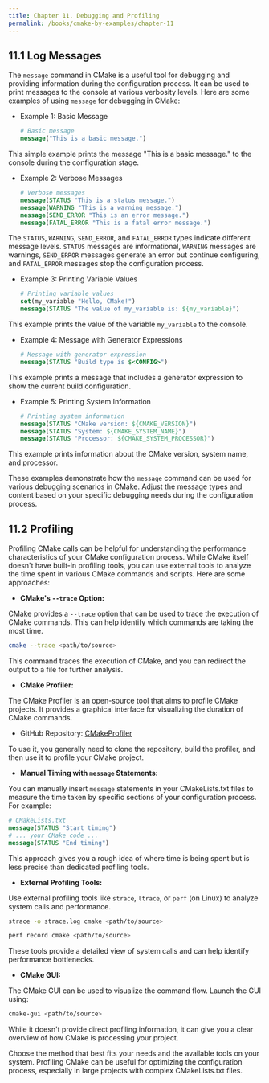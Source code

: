 ```yaml
---
title: Chapter 11. Debugging and Profiling
permalink: /books/cmake-by-examples/chapter-11
---
```


## 11.1 Log Messages

The `message` command in CMake is a useful tool for debugging and providing information during the configuration process. It can be used to print messages to the console at various verbosity levels. Here are some examples of using `message` for debugging in CMake:

- Example 1: Basic Message

  ```cmake
  # Basic message
  message("This is a basic message.")
  ```

This simple example prints the message "This is a basic message." to the console during the configuration stage.

- Example 2: Verbose Messages

  ```cmake
  # Verbose messages
  message(STATUS "This is a status message.")
  message(WARNING "This is a warning message.")
  message(SEND_ERROR "This is an error message.")
  message(FATAL_ERROR "This is a fatal error message.")
  ```

The `STATUS`, `WARNING`, `SEND_ERROR`, and `FATAL_ERROR` types indicate different message levels. `STATUS` messages are informational, `WARNING` messages are warnings, `SEND_ERROR` messages generate an error but continue configuring, and `FATAL_ERROR` messages stop the configuration process.

- Example 3: Printing Variable Values

  ```cmake
  # Printing variable values
  set(my_variable "Hello, CMake!")
  message(STATUS "The value of my_variable is: ${my_variable}")
  ```

This example prints the value of the variable `my_variable` to the console.

- Example 4: Message with Generator Expressions

  ```cmake
  # Message with generator expression
  message(STATUS "Build type is $<CONFIG>")
  ```

This example prints a message that includes a generator expression to show the current build configuration.

- Example 5: Printing System Information

  ```cmake
  # Printing system information
  message(STATUS "CMake version: ${CMAKE_VERSION}")
  message(STATUS "System: ${CMAKE_SYSTEM_NAME}")
  message(STATUS "Processor: ${CMAKE_SYSTEM_PROCESSOR}")
  ```

This example prints information about the CMake version, system name, and processor.

These examples demonstrate how the `message` command can be used for various debugging scenarios in CMake. Adjust the message types and content based on your specific debugging needs during the configuration process.

## 11.2 Profiling

Profiling CMake calls can be helpful for understanding the performance characteristics of your CMake configuration process. While CMake itself doesn't have built-in profiling tools, you can use external tools to analyze the time spent in various CMake commands and scripts. Here are some approaches:

- **CMake's `--trace` Option:**

CMake provides a `--trace` option that can be used to trace the execution of CMake commands. This can help identify which commands are taking the most time.

  ```bash
  cmake --trace <path/to/source>
  ```

This command traces the execution of CMake, and you can redirect the output to a file for further analysis.

- **CMake Profiler:**

The CMake Profiler is an open-source tool that aims to profile CMake projects. It provides a graphical interface for visualizing the duration of CMake commands.

- GitHub Repository: [CMakeProfiler](https://github.com/toeb/cmakepp)

To use it, you generally need to clone the repository, build the profiler, and then use it to profile your CMake project.

- **Manual Timing with `message` Statements:**

You can manually insert `message` statements in your CMakeLists.txt files to measure the time taken by specific sections of your configuration process. For example:

  ```cmake
  # CMakeLists.txt
  message(STATUS "Start timing")
  # ... your CMake code ...
  message(STATUS "End timing")
  ```

This approach gives you a rough idea of where time is being spent but is less precise than dedicated profiling tools.

- **External Profiling Tools:**

Use external profiling tools like `strace`, `ltrace`, or `perf` (on Linux) to analyze system calls and performance.

  ```bash
  strace -o strace.log cmake <path/to/source>
  ```

  ```bash
  perf record cmake <path/to/source>
  ```

These tools provide a detailed view of system calls and can help identify performance bottlenecks.

- **CMake GUI:**

The CMake GUI can be used to visualize the command flow. Launch the GUI using:

  ```bash
  cmake-gui <path/to/source>
  ```

While it doesn't provide direct profiling information, it can give you a clear overview of how CMake is processing your project.

Choose the method that best fits your needs and the available tools on your system. Profiling CMake can be useful for optimizing the configuration process, especially in large projects with complex CMakeLists.txt files.
